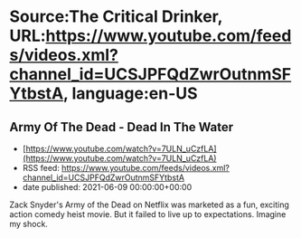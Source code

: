 # Source:The Critical Drinker, URL:https://www.youtube.com/feeds/videos.xml?channel_id=UCSJPFQdZwrOutnmSFYtbstA, language:en-US

## Army Of The Dead - Dead In The Water
 - [https://www.youtube.com/watch?v=7ULN_uCzfLA](https://www.youtube.com/watch?v=7ULN_uCzfLA)
 - RSS feed: https://www.youtube.com/feeds/videos.xml?channel_id=UCSJPFQdZwrOutnmSFYtbstA
 - date published: 2021-06-09 00:00:00+00:00

Zack Snyder's Army of the Dead on Netflix was marketed as a fun, exciting action comedy heist movie. But it failed to live up to expectations. Imagine my shock.

